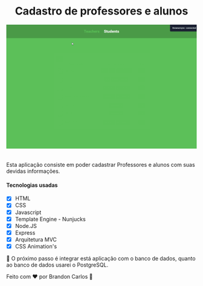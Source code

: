 <div align="center">
    <h1>Cadastro de professores e alunos</h1>
</div>

<div align="center">
    <img src="./public/images/CRUD.gif">
</div>
<br>
<p>Esta aplicação consiste em poder cadastrar Professores e alunos com suas devidas informações.</p>

#### Tecnologias usadas
- [x] HTML
- [x] CSS
- [x] Javascript
- [x] Template Engine - Nunjucks
- [x] Node.JS
- [x] Express
- [x] Arquitetura MVC
- [x] CSS Animation's

🚀 O próximo passo é integrar está aplicação com o banco de dados, quanto ao banco de dados usarei o PostgreSQL.

Feito com ❤ por Brandon Carlos 🚀




